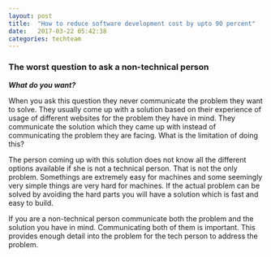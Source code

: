 ```yaml
---
layout: post
title:  "How to reduce software development cost by upto 90 percent"
date:   2017-03-22 05:42:38
categories: techteam
---
```



### The worst question to ask a non-technical person

***What do you want?***

When you ask this question they never communicate the problem they want to solve. They usually come up with a solution based on their experience of usage of different websites for the problem they have in mind. They communicate the solution which they came up with instead of communicating the problem they are facing. What is the limitation of doing this?

The person coming up with this solution does not know all the different options available if she is not a technical person. That is not the only problem. Somethings are extremely easy for machines and some seemingly very simple things are very hard for machines. If the actual problem can be solved by avoiding the hard parts you will have a solution which is fast and easy to build.

If you are a non-technical person communicate both the problem and the solution you have in mind. Communicating both of them is important. This provides enough detail into the problem for the tech person to address the problem.
